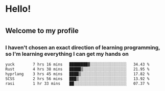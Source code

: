
<h1>Hello!<h1>
<h2>Welcome to my profile<h2>
<h3>I haven't chosen an exact direction of learning programming, so I'm learning everything I can get my hands on</h3>

<!--START_SECTION:waka-->

```txt
yuck        7 hrs 16 mins   ████████▓░░░░░░░░░░░░░░░░   34.43 %
Rust        4 hrs 38 mins   █████▒░░░░░░░░░░░░░░░░░░░   21.95 %
hyprlang    3 hrs 45 mins   ████▒░░░░░░░░░░░░░░░░░░░░   17.82 %
SCSS        2 hrs 56 mins   ███▒░░░░░░░░░░░░░░░░░░░░░   13.92 %
rasi        1 hr 33 mins    ██░░░░░░░░░░░░░░░░░░░░░░░   07.37 %
```

<!--END_SECTION:waka-->
